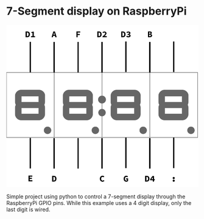 # 7-Segment display on RaspberryPi

![segment display pinout](./4-digit-seven-segment-pinout.svg)

Simple project using python to control a 7-segment display through the RaspberryPi GPIO pins. While this example uses a 4 digit display, only the last digit is wired.

